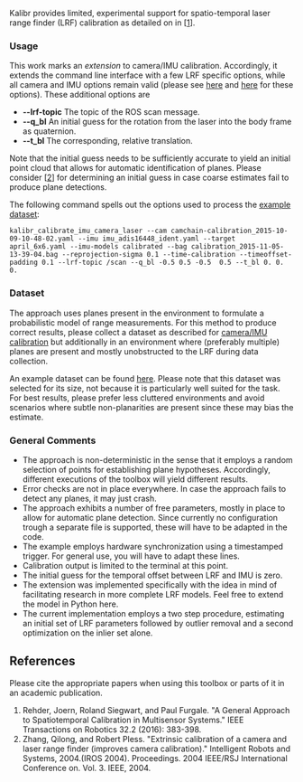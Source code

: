 Kalibr provides limited, experimental support for spatio-temporal laser range finder (LRF) calibration as detailed on in [[1](#references)].

### Usage
This work marks an _extension_ to camera/IMU calibration. Accordingly, it extends the command line interface with a few LRF specific options, while all camera and IMU options remain valid (please see [here](Multi-IMU-and-IMU-intrinsic-calibration#3-running-the-calibration) and [here](Camera-IMU-calibration#3-running-the-calibration) for these options).
These additional options are
* **--lrf-topic** The topic of the ROS scan message.
* **--q_bl** An initial guess for the rotation from the laser into the body frame as quaternion.
* **--t_bl** The corresponding, relative translation.

Note that the initial guess needs to be sufficiently accurate to yield an initial point cloud that allows for automatic identification of planes. Please consider [[2](#references)] for determining an initial guess in case coarse estimates fail to produce plane detections.

The following command spells out the options used to process the [example dataset](#dataset):
```
kalibr_calibrate_imu_camera_laser --cam camchain-calibration_2015-10-09-10-48-02.yaml --imu imu_adis16448_ident.yaml --target april_6x6.yaml --imu-models calibrated --bag calibration_2015-11-05-13-39-04.bag --reprojection-sigma 0.1 --time-calibration --timeoffset-padding 0.1 --lrf-topic /scan --q_bl -0.5 0.5 -0.5  0.5 --t_bl 0. 0. 0.
```

### Dataset
The approach uses planes present in the environment to formulate a probabilistic model of range measurements. For this method to produce correct results, please collect a dataset as described for [camera/IMU calibration](Camera-IMU-calibration#2-collect-images) but additionally in an environment where (preferably multiple) planes are present and mostly unobstructed to the LRF during data collection.

An example dataset can be found [here](https://drive.google.com/file/d/0B4rISk5dxJScOEhXQ3loMUw1SGM/view?usp=sharing). Please note that this dataset was selected for its size, not because it is particularly well suited for the task. For best results, please prefer less cluttered environments and avoid scenarios where subtle non-planarities are present since these may bias the estimate.

### General Comments
* The approach is non-deterministic in the sense that it employs a random selection of points for establishing plane hypotheses. Accordingly, different executions of the toolbox will yield different results.
* Error checks are not in place everywhere. In case the approach fails to detect any planes, it may just crash.
* The approach exhibits a number of free parameters, mostly in place to allow for automatic plane detection. Since currently no configuration trough a separate file is supported, these will have to be adapted in the code.
* The example employs hardware synchronization using a timestamped trigger. For general use, you will have to adapt these lines.
* Calibration output is limited to the terminal at this point.
* The initial guess for the temporal offset between LRF and IMU is zero.
* The extension was implemented specifically with the idea in mind of facilitating research in more complete LRF models. Feel free to extend the model in Python here. 
* The current implementation employs a two step procedure, estimating an initial set of LRF parameters followed by outlier removal and a second optimization on the inlier set alone. 

## References
Please cite the appropriate papers when using this toolbox or parts of it in an academic publication.

1. <a name="general2016"></a>Rehder, Joern, Roland Siegwart, and Paul Furgale. "A General Approach to Spatiotemporal Calibration in Multisensor Systems." IEEE Transactions on Robotics 32.2 (2016): 383-398.
1. <a name="extrinsic2004"></a>Zhang, Qilong, and Robert Pless. "Extrinsic calibration of a camera and laser range finder (improves camera calibration)." Intelligent Robots and Systems, 2004.(IROS 2004). Proceedings. 2004 IEEE/RSJ International Conference on. Vol. 3. IEEE, 2004.